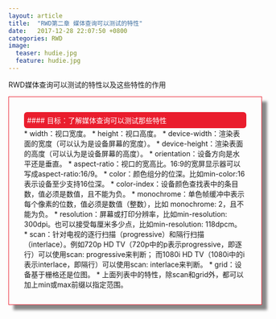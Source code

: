 ```yaml
---
layout: article
title:  "RWD第二章 媒体查询可以测试的特性"
date:   2017-12-28 22:07:50 +0800
categories: RWD
image:
  teaser: hudie.jpg
  feature: hudie.jpg
---
```


RWD媒体查询可以测试的特性以及这些特性的作用

<div class="row img-rounded" style="padding:30px; box-shadow: 10px 10px 5px #888888; border: 1px solid #EA1D2D;">
<div class="col-md-12">
<div style="background: #EA1D2D; color:white; border-radius:6px; padding:6px;" markdown="1">
#### 目标：了解媒体查询可以测试那些特性
</div>
</div>
<div class="col-md-9" markdown="1" >
* width：视口宽度。
* height：视口高度。
* device-width：渲染表面的宽度（可以认为是设备屏幕的宽度）。
* device-height：渲染表面的高度（可以认为是设备屏幕的高度）。
* orientation：设备方向是水平还是垂直。
* aspect-ratio：视口的宽高比。16∶9的宽屏显示器可以写成aspect-ratio:16/9。
* color：颜色组分的位深。比如min-color:16表示设备至少支持16位深。
* color-index：设备颜色查找表中的条目数，值必须是数值，且不能为负。
* monochrome：单色帧缓冲中表示每个像素的位数，值必须是数值（整数），比如 monochrome: 2，且不能为负。
* resolution：屏幕或打印分辨率，比如min-resolution: 300dpi。也可以接受每厘米多少点，比如min-resolution: 118dpcm。
* scan：针对电视的逐行扫描（progressive）和隔行扫描（interlace）。例如720p HD TV（720p中的p表示progressive，即逐行）可以使用scan: progressive来判断； 而1080i HD TV（1080i中的i表示interlace，即隔行）可以使用scan: interlace来判断。
* grid：设备基于栅格还是位图。
* 上面列表中的特性，除scan和grid外，都可以加上min或max前缀以指定范围。
</div>

